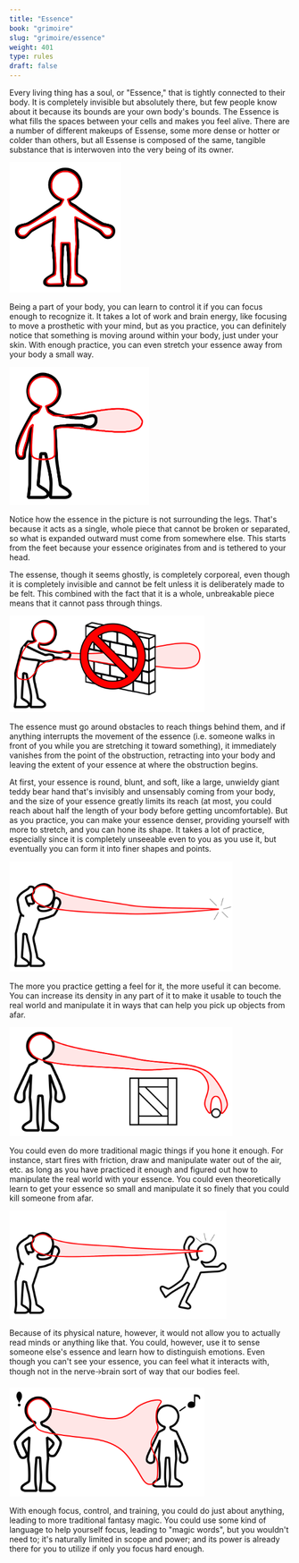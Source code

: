 ```yaml
---
title: "Essence"
book: "grimoire"
slug: "grimoire/essence"
weight: 401
type: rules
draft: false
---
```

Every living thing has a soul, or "Essence," that is tightly connected to their body. It is completely invisible but absolutely there, but few people know about it because its bounds are your own body's bounds. The Essence is what fills the spaces between your cells and makes you feel alive. There are a number of different makeups of Essense, some more dense or hotter or colder than others, but all Essense is composed of the same, tangible substance that is interwoven into the very being of its owner.

<img src="/images/essence.svg" style="max-width:200px" />

Being a part of your body, you can learn to control it if you can focus enough to recognize it. It takes a lot of work and brain energy, like focusing to move a prosthetic with your mind, but as you practice, you can definitely notice that something is moving around within your body, just under your skin. With enough practice, you can even stretch your essence away from your body a small way.

<img src="/images/essence_stretch.svg" style="max-width:250px" />

Notice how the essence in the picture is not surrounding the legs. That's because it acts as a single, whole piece that cannot be broken or separated, so what is expanded outward must come from somewhere else. This starts from the feet because your essence originates from and is tethered to your head.

The essense, though it seems ghostly, is completely corporeal, even though it is completely invisible and cannot be felt unless it is deliberately made to be felt. This combined with the fact that it is a whole, unbreakable piece means that it cannot pass through things.

<img src="/images/essence_wall.svg" style="max-width:350px" />

The essence must go around obstacles to reach things behind them, and if anything interrupts the movement of the essence (i.e. someone walks in front of you while you are stretching it toward something), it immediately vanishes from the point of the obstruction, retracting into your body and leaving the extent of your essence at where the obstruction begins.

At first, your essence is round, blunt, and soft, like a large, unwieldy giant teddy bear hand that's invisibly and unsensably coming from your body, and the size of your essence greatly limits its reach (at most, you could reach about half the length of your body before getting uncomfortable). But as you practice, you can make your essence denser, providing yourself with more to stretch, and you can hone its shape. It takes a lot of practice, especially since it is completely unseeable even to you as you use it, but eventually you can form it into finer shapes and points.

<img src="/images/essence_point.svg" style="max-width:400px" />

The more you practice getting a feel for it, the more useful it can become. You can increase its density in any part of it to make it usable to touch the real world and manipulate it in ways that can help you pick up objects from afar.

<img src="/images/essence_grab.svg" style="max-width:400px" />

You could even do more traditional magic things if you hone it enough. For instance, start fires with friction, draw and manipulate water out of the air, etc. as long as you have practiced it enough and figured out how to manipulate the real world with your essence. You could even theoretically learn to get your essence so small and manipulate it so finely that you could kill someone from afar.

<img src="/images/essence_kill.svg" style="max-width:390px" />

Because of its physical nature, however, it would not allow you to actually read minds or anything like that. You could, however, use it to sense someone else's essence and learn how to distinguish emotions. Even though you can't see your essence, you can feel what it interacts with, though not in the nerve🡢brain sort of way that our bodies feel.

<img src="/images/essence_feel.svg" style="max-width:350px" />

With enough focus, control, and training, you could do just about anything, leading to more traditional fantasy magic. You could use some kind of language to help yourself focus, leading to "magic words", but you wouldn't need to; it's naturally limited in scope and power; and its power is already there for you to utilize if only you focus hard enough.
